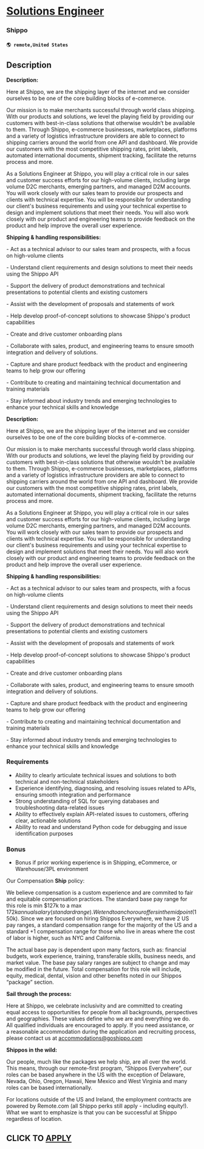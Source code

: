 # [Solutions Engineer](https://www.remotewlb.com/apply/solutions-engineer-126522)  
### Shippo  
#### `🌎 remote,United States`  

## Description

 **Description:**

​Here at Shippo, we are the shipping layer of the internet and we consider ourselves to be one of the core building blocks of e-commerce.

Our mission is to make merchants successful through world class shipping. With our products and solutions, we level the playing field by providing our customers with best-in-class solutions that otherwise wouldn’t be available to them. Through Shippo, e-commerce businesses, marketplaces, platforms and a variety of logistics infrastructure providers are able to connect to shipping carriers around the world from one API and dashboard. We provide our customers with the most competitive shipping rates, print labels, automated international documents, shipment tracking, facilitate the returns process and more.

  

As a Solutions Engineer at Shippo, you will play a critical role in our sales and customer success efforts for our high-volume clients, including large volume D2C merchants, emerging partners, and managed D2M accounts. You will work closely with our sales team to provide our prospects and clients with technical expertise. You will be responsible for understanding our client's business requirements and using your technical expertise to design and implement solutions that meet their needs. You will also work closely with our product and engineering teams to provide feedback on the product and help improve the overall user experience.

  

 **Shipping & handling responsibilities:**

\- Act as a technical advisor to our sales team and prospects, with a focus on high-volume clients

\- Understand client requirements and design solutions to meet their needs using the Shippo API

\- Support the delivery of product demonstrations and technical presentations to potential clients and existing customers

\- Assist with the development of proposals and statements of work

\- Help develop proof-of-concept solutions to showcase Shippo's product capabilities

\- Create and drive customer onboarding plans

\- Collaborate with sales, product, and engineering teams to ensure smooth integration and delivery of solutions.

\- Capture and share product feedback with the product and engineering teams to help grow our offering

\- Contribute to creating and maintaining technical documentation and training materials

\- Stay informed about industry trends and emerging technologies to enhance your technical skills and knowledge

  

 **Description:**

​Here at Shippo, we are the shipping layer of the internet and we consider ourselves to be one of the core building blocks of e-commerce.

Our mission is to make merchants successful through world class shipping. With our products and solutions, we level the playing field by providing our customers with best-in-class solutions that otherwise wouldn’t be available to them. Through Shippo, e-commerce businesses, marketplaces, platforms and a variety of logistics infrastructure providers are able to connect to shipping carriers around the world from one API and dashboard. We provide our customers with the most competitive shipping rates, print labels, automated international documents, shipment tracking, facilitate the returns process and more.

  

As a Solutions Engineer at Shippo, you will play a critical role in our sales and customer success efforts for our high-volume clients, including large volume D2C merchants, emerging partners, and managed D2M accounts. You will work closely with our sales team to provide our prospects and clients with technical expertise. You will be responsible for understanding our client's business requirements and using your technical expertise to design and implement solutions that meet their needs. You will also work closely with our product and engineering teams to provide feedback on the product and help improve the overall user experience.

  

 **Shipping & handling responsibilities:**

\- Act as a technical advisor to our sales team and prospects, with a focus on high-volume clients

\- Understand client requirements and design solutions to meet their needs using the Shippo API

\- Support the delivery of product demonstrations and technical presentations to potential clients and existing customers

\- Assist with the development of proposals and statements of work

\- Help develop proof-of-concept solutions to showcase Shippo's product capabilities

\- Create and drive customer onboarding plans

\- Collaborate with sales, product, and engineering teams to ensure smooth integration and delivery of solutions.

\- Capture and share product feedback with the product and engineering teams to help grow our offering

\- Contribute to creating and maintaining technical documentation and training materials

\- Stay informed about industry trends and emerging technologies to enhance your technical skills and knowledge

  

### Requirements

* Ability to clearly articulate technical issues and solutions to both technical and non-technical stakeholders
* Experience identifying, diagnosing, and resolving issues related to APIs, ensuring smooth integration and performance
* Strong understanding of SQL for querying databases and troubleshooting data-related issues
* Ability to effectively explain API-related issues to customers, offering clear, actionable solutions
* Ability to read and understand Python code for debugging and issue identification purposes

  

  

### Bonus

* Bonus if prior working experience is in Shipping, eCommerce, or Warehouse/3PL environment

  

Our Compensation **Ship** policy:

We believe compensation is a custom experience and are commited to fair and equitable compensation practices. The standard base pay range for this role is min $127k to a max $172k annual salary (standard range). We tend to anchor our offers in the mid point ($150k). Since we are focused on hiring Shippos Everywhere, we have 2 US pay ranges, a standard compensation range for the majority of the US and a standard +1 compensation range for those who live in areas where the cost of labor is higher, such as NYC and California.

The actual base pay is dependent upon many factors, such as: financial budgets, work experience, training, transferable skills, business needs, and market value. The base pay salary ranges are subject to change and may be modified in the future. Total compensation for this role will include, equity, medical, dental, vision and other benefits noted in our Shippos “package” section.

  

 **Sail** **through the process:**

Here at Shippo, we celebrate inclusivity and are committed to creating equal access to opportunities for people from all backgrounds, perspectives and geographies. These values define who we are and everything we do. All qualified individuals are encouraged to apply. If you need assistance, or a reasonable accommodation during the application and recruiting process, please contact us at accommodations@goshippo.com

  

 **Shippos in the wild:**

Our people, much like the packages we help ship, are all over the world. This means, through our remote-first program, “Shippos Everywhere”, our roles can be based anywhere in the US with the exception of Delaware, Nevada, Ohio, Oregon, Hawaii, New Mexico and West Virginia and many roles can be based internationally.

For locations outside of the US and Ireland, the employment contracts are powered by Remote.com (all Shippo perks still apply - including equity!). What we want to emphasize is that you can be successful at Shippo regardless of location.

  
## CLICK TO [APPLY](https://www.remotewlb.com/apply/solutions-engineer-126522)

